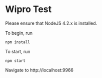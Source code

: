 # Wipro Test

Please ensure that NodeJS 4.2.x is installed.

To begin, run

    npm install

To start, run

    npm start
    
Navigate to http://localhost:9966